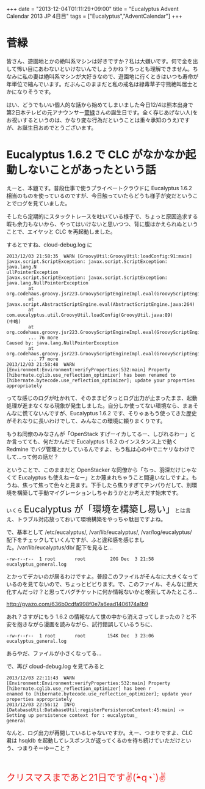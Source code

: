 +++
date = "2013-12-04T01:11:29+09:00"
title = "Eucalyptus Advent Calendar 2013 JP 4日目"
tags = ["Eucalyptus","AdventCalendar"]
+++

# 菅緑

皆さん、遊園地とかの絶叫系マシンは好きですか？私は大嫌いです。何で金を出して怖い目にあわないといけないんでしょうかね？ちっとも理解できません。ちなみに私の妻は絶叫系マシンが大好きなので、遊園地に行くときはいつも寿命が年単位で縮んでいます。だぶんこのままだと私の戒名は緑毒草子守熊絶叫居士とかになりそうです。

はい、どうでもいい個人的な話から始めてしまいました今日12/4は熊本出身で第2日本テレビの元アナウンサー[菅緑](http://ja.wikipedia.org/wiki/%E8%8F%85%E7%B7%91)さんの誕生日です。全く存じあげない人(をお祝いするというのは、かなり変な行為だということは重々承知のうえ)ですが、お誕生日おめでとうございます。

# Eucalyptus 1.6.2 で CLC がなかなか起動しないことがあったという話

えーと、本題です。普段仕事で使うプライベートクラウドに Eucalyptus 1.6.2 相当のものを使っているのですが、今日触っていたらどうも様子が変だということでログを見ていました。

そしたら定期的にスタックトレースを吐いている様子で、ちょっと原因追求する暇も余力もないから、やってはいけないと思いつつ、背に腹はかえられぬということで、エイヤッと CLC を再起動しました。

するとですね、cloud-debug.log に
```
2013/12/03 21:58:35  WARN [GroovyUtil:GroovyUtil:loadConfig:91:main] javax.script.ScriptException: javax.script.ScriptException: java.lang.N
ullPointerException
javax.script.ScriptException: javax.script.ScriptException: java.lang.NullPointerException
        at org.codehaus.groovy.jsr223.GroovyScriptEngineImpl.eval(GroovyScriptEngineImpl.java:119)
        at javax.script.AbstractScriptEngine.eval(AbstractScriptEngine.java:264)
        at com.eucalyptus.util.GroovyUtil.loadConfig(GroovyUtil.java:89)
(中略)
        at org.codehaus.groovy.jsr223.GroovyScriptEngineImpl.eval(GroovyScriptEngineImpl.java:113)
        ... 76 more
Caused by: java.lang.NullPointerException
        at org.codehaus.groovy.jsr223.GroovyScriptEngineImpl.eval(GroovyScriptEngineImpl.java:253)
        ... 77 more
2013/12/03 21:58:48  WARN [Environment:Environment:verifyProperties:532:main] Property [hibernate.cglib.use_reflection_optimizer] has been renamed to [hibernate.bytecode.use_reflection_optimizer]; update your properties appropriately
```
ってな感じのログが吐かれて、そのままピタっとログ出力が止まったまま、起動処理が進まなくなる現象が発生しました。自分しか使ってない環境なら、まぁそんなに慌てないんですが、Eucalyptus 1.6.2 です、そりゃぁもう使ってきた歴史がそれなりに長いわけでして、みんなこの環境に頼りまくりです。

もうね同僚のみなさんが「OpenStack すげーイカしてるー、しびれるわー」とか言ってても、何だかんだで Eucalyptus 1.6.2 のインスタンス上で動く Redmine でバグ管理とかしているんですよ、もう私は心の中でニヤリなわけでして…って何の話だ？

ということで、このままだと OpenStacker な同僚から「ちっ、羽深だけじゃなくて Eucalyptus も使えねーなー」とか蔑まれちゃうこと間違いなしですよ。もうね、焦って焦って色々と見ます。下手したら焦りすぎてテンパりだして、別環境を構築して手動マイグレーションしちゃおうかとか考えだす始末です。

いくら <font size="5">Eucalyptus が「環境を構築し易い」</font>とは言え、トラブル対応放っておいて環境構築をやっちゃ駄目ですよね。

で、基本として /etc/eucalyptus/, /var/lib/eucalyptus/, /var/log/eucalyptus/ 配下をチェックしていくんですが、ふと違和感を感じました。/var/lib/eucalyptus/db/ 配下を見ると…

```
-rw-r--r--  1 root       root         20G Dec  3 21:58 eucalyptus_general.log
```
とかってデカいのが居るわけですよ。普段このファイルがそんなに大きくなっているのを見てないので、ちょっとビビります。で、このファイル、そんなに肥大化すんだっけ？と思ってバグチケットに何か情報ないかと検索してみたところ…

http://gyazo.com/636b0cdfa998f0e7a6ead1406174a1b9

あれ？さすがにもう 1.6.2 の情報なんて世の中から消えさってしまったの？と不安を抱きながら漫画を読みながら、試行錯誤しているうちに、
```
-rw-r--r--  1 root       root        154K Dec  3 23:06 eucalyptus_general.log
```
あらやだ、ファイルが小さくなってる…

で、再び cloud-debug.log を見てみると
```
2013/12/03 22:11:43  WARN [Environment:Environment:verifyProperties:532:main] Property [hibernate.cglib.use_reflection_optimizer] has been r
enamed to [hibernate.bytecode.use_reflection_optimizer]; update your properties appropriately
2013/12/03 22:56:12  INFO [DatabaseUtil:DatabaseUtil:registerPersistenceContext:45:main] -> Setting up persistence context for : eucalyptus_
general
```
なんと、ログ出力が再開しているじゃないですか。えー、つまりですよ、CLC 君は hsqldb を起動してレスポンスが返ってくるのを待ち続けていただけという、つまりそーゆーこと？

<br/><br/><font size="5" color="#ee2222">クリスマスまであと21日です✌(́◓q◔`)✌</font>

